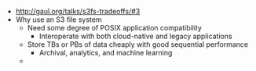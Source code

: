 - http://gaul.org/talks/s3fs-tradeoffs/#3
- Why use an S3 file system
	- Need some degree of POSIX application compatibility
		- Interoperate with both cloud-native and legacy applications
	- Store TBs or PBs of data cheaply with good sequential performance
		- Archival, analytics, and machine learning
	-